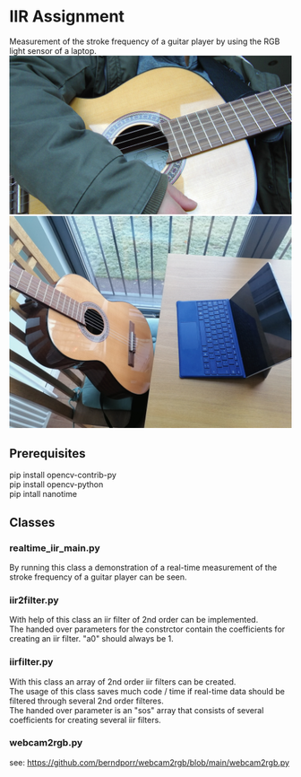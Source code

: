 # IIR Assignment
Measurement of the stroke frequency of a guitar player by using the RGB light sensor of a laptop.
![Alt text](https://github.com/AnnaBregulla/dsp/blob/IIR-Assignment/guitar.jpg)
![Alt text](https://github.com/AnnaBregulla/dsp/blob/IIR-Assignment/set-up.jpg)
## Prerequisites
pip install opencv-contrib-py  
pip install opencv-python  
pip intall nanotime
## Classes
### realtime_iir_main.py
By running this class a demonstration of a real-time measurement of the stroke frequency of a guitar player can be seen.
### iir2filter.py
With help of this class an iir filter of 2nd order can be implemented.  
The handed over parameters for the constrctor contain the coefficients for creating an iir filter. "a0" should always be 1.
### iirfilter.py
With this class an array of 2nd order iir filters can be created.  
The usage of this class saves much code / time if real-time data should be filtered through several 2nd order filteres.  
The handed over parameter is an "sos" array that consists of several coefficients for creating several iir filters.
### webcam2rgb.py
see: https://github.com/berndporr/webcam2rgb/blob/main/webcam2rgb.py
